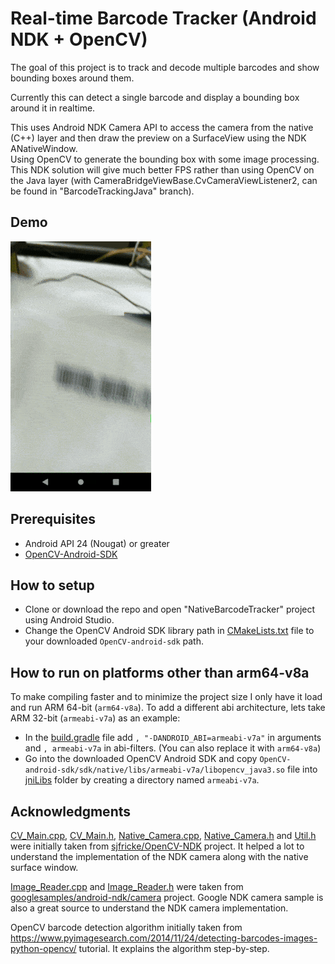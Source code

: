 # Real-time Barcode Tracker (Android NDK + OpenCV)
The goal of this project is to track and decode multiple barcodes and show bounding boxes around them.

Currently this can detect a single barcode and display a bounding box around it in realtime.  

This uses Android NDK Camera API to access the camera from the native (C++) layer and then draw the preview on a SurfaceView using the NDK ANativeWindow.  
Using OpenCV to generate the bounding box with some image processing.  
This NDK solution will give much better FPS rather than using OpenCV on the Java layer (with CameraBridgeViewBase.CvCameraViewListener2, can be found in "BarcodeTrackingJava" branch).

## Demo

![demo gif](demo.gif)

## Prerequisites

- Android API 24 (Nougat) or greater
- [OpenCV-Android-SDK](https://sourceforge.net/projects/opencvlibrary/files/opencv-android/)

## How to setup

- Clone or download the repo and open "NativeBarcodeTracker" project using Android Studio.
- Change the OpenCV Android SDK library path in [CMakeLists.txt](NativeBarcodeTracker/app/src/main/cpp/CMakeLists.txt#L4) file to your downloaded `OpenCV-android-sdk` path.

## How to run on platforms other than arm64-v8a

To make compiling faster and to minimize the project size I only have it load and run ARM 64-bit (`arm64-v8a`). To add a different abi architecture, lets take ARM 32-bit (`armeabi-v7a`) as an example:

- In the [build.gradle](NativeBarcodeTracker/app/build.gradle#L16#L19) file add `, "-DANDROID_ABI=armeabi-v7a"` in arguments and `, armeabi-v7a` in abi-filters. (You can also replace it with `arm64-v8a`)
- Go into the downloaded OpenCV Android SDK and copy `OpenCV-android-sdk/sdk/native/libs/armeabi-v7a/libopencv_java3.so` file into [jniLibs](NativeBarcodeTracker/app/src/main/jniLibs) folder by creating a directory named `armeabi-v7a`.

## Acknowledgments

[CV_Main.cpp](NativeBarcodeTracker/app/src/main/cpp/CV_Main.cpp), [CV_Main.h](NativeBarcodeTracker/app/src/main/cpp/CV_Main.h), [Native_Camera.cpp](NativeBarcodeTracker/app/src/main/cpp/Native_Camera.cpp), [Native_Camera.h](NativeBarcodeTracker/app/src/main/cpp/Native_Camera.h) and [Util.h](NativeBarcodeTracker/app/src/main/cpp/Util.h) were initially taken from [sjfricke/OpenCV-NDK](https://github.com/sjfricke/OpenCV-NDK) project. It helped a lot to understand the implementation of the NDK camera along with the native surface window.  

[Image_Reader.cpp](NativeBarcodeTracker/app/src/main/cpp/Image_Reader.cpp) and [Image_Reader.h](NativeBarcodeTracker/app/src/main/cpp/Image_Reader.h) were taken from [googlesamples/android-ndk/camera](https://github.com/googlesamples/android-ndk/tree/master/camera) project. Google NDK camera sample is also a great source to understand the NDK camera implementation.  

OpenCV barcode detection algorithm initially taken from https://www.pyimagesearch.com/2014/11/24/detecting-barcodes-images-python-opencv/ tutorial. It explains the algorithm step-by-step.
